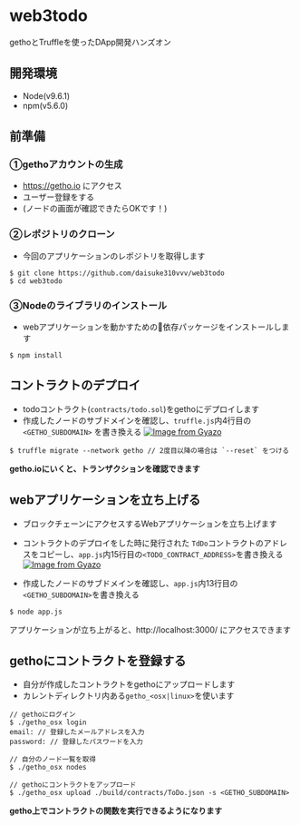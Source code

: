 # web3todo
gethoとTruffleを使ったDApp開発ハンズオン

## 開発環境
- Node(v9.6.1)
- npm(v5.6.0)

## 前準備  
### ①gethoアカウントの生成
- https://getho.io にアクセス
- ユーザー登録をする
- (ノードの画面が確認できたらOKです！)

### ②レポジトリのクローン  
- 今回のアプリケーションのレポジトリを取得します

```
$ git clone https://github.com/daisuke310vvv/web3todo
$ cd web3todo
```

### ③Nodeのライブラリのインストール  
- webアプリケーションを動かすための依存パッケージをインストールします

```
$ npm install
```

## コントラクトのデプロイ  
- todoコントラクト(`contracts/todo.sol`)をgethoにデプロイします
- 作成したノードのサブドメインを確認し、`truffle.js`内4行目の`<GETHO_SUBDOMAIN>` を書き換える
[![Image from Gyazo](https://i.gyazo.com/174debc7bfd29c6cb24766a97b719e55.png)](https://gyazo.com/174debc7bfd29c6cb24766a97b719e55)

```
$ truffle migrate --network getho // 2度目以降の場合は `--reset` をつける
```

**getho.ioにいくと、トランザクションを確認できます**

## webアプリケーションを立ち上げる  
- ブロックチェーンにアクセスするWebアプリケーションを立ち上げます
- コントラクトのデプロイをした時に発行された `TdDo`コントラクトのアドレスをコピーし、`app.js`内15行目の`<TODO_CONTRACT_ADDRESS>`を書き換える
[![Image from Gyazo](https://i.gyazo.com/35246ab84d3fe02b14b04f2b95c82ad2.png)](https://gyazo.com/35246ab84d3fe02b14b04f2b95c82ad2)

- 作成したノードのサブドメインを確認し、`app.js`内13行目の`<GETHO_SUBDOMAIN>`を書き換える

```
$ node app.js
```

アプリケーションが立ち上がると、http://localhost:3000/ にアクセスできます

## gethoにコントラクトを登録する  
- 自分が作成したコントラクトをgethoにアップロードします
- カレントディレクトリ内ある`getho_<osx|linux>`を使います

```
// gethoにログイン
$ ./getho_osx login
email: // 登録したメールアドレスを入力
password: // 登録したパスワードを入力

// 自分のノード一覧を取得
$ ./getho_osx nodes

// gethoにコントラクトをアップロード
$ ./getho_osx upload ./build/contracts/ToDo.json -s <GETHO_SUBDOMAIN>
```

**getho上でコントラクトの関数を実行できるようになります**

